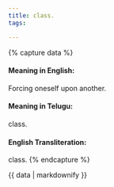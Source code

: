 ```yaml
---
title: class.
tags:

---
```


{% capture data %}
#### Meaning in English:
Forcing oneself upon another.

#### Meaning in Telugu:
class.

#### English Transliteration:
class.
{% endcapture %}

<div class="notice">{{ data | markdownify }}</div>

